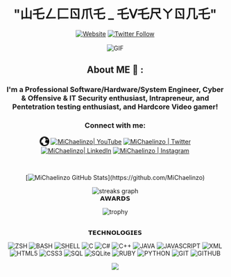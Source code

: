 <div align="center">
  
# "山乇ㄥ匚ㄖ爪乇 _ 乇ᐯ乇尺ㄚㄖ几乇"
[![Website](https://img.shields.io/website?style=for-the-badge&url=https%3A%2F%2Fbeacons.ai%2Fcyberworld)](https://img.shields.io/&up_color=blue&up_message=online&url=https%3A%2F%2Fcyber.lag.tf)
[![Twitter Follow](https://img.shields.io/badge/follow-%40llmichaelinzoll-1DA1F2?logo=twitter&style=for-the-badge)](https://twitter.com/intent/follow?original_referer=https%3A%2F%2Fgithub.com%2Fmichaelinzotech&screen_name=michaelinzotech)

  
<div align="center">
<img hight="800" width="1600" alt="GIF" align="center" src="https://github.com/MiChaelinzo/MiChaelinzo/blob/master/source.gif">
</div>

<div align="center">

## About ME 💬 :

###  I'm a Professional Software/Hardware/System Engineer, Cyber & Offensive & IT Security enthusiast, Intrapreneur, and Pentetration testing enthusiast, and Hardcore Video gamer!
### Connect with me:
[<img align="center" alt="beacons.ai/michaelinzo" width="22px" src="https://raw.githubusercontent.com/iconic/open-iconic/master/svg/globe.svg" />][website] 
[<img align="center" alt="MiChaelinzo| YouTube" width="22px" src="https://cdn.jsdelivr.net/npm/simple-icons@v3/icons/youtube.svg" />][youtube] 
[<img align="center" alt="MiChaelinzo | Twitter" width="22px" src="https://cdn.jsdelivr.net/npm/simple-icons@v3/icons/twitter.svg" />][twitter] 
[<img align="center" alt="MiChaelinzo| LinkedIn" width="22px" src="https://cdn.jsdelivr.net/npm/simple-icons@v3/icons/linkedin.svg" />][linkedin] 
[<img align="center" alt="MiChaelinzo | Instagram" width="22px" src="https://cdn.jsdelivr.net/npm/simple-icons@v3/icons/instagram.svg" />][instagram] 
</div>

<br />

[![MiChaelinzo GitHub Stats](https://github-readme-stats-git-masterrstaa-rickstaa.vercel.app/api?username=MiChaelinzo&&show_icons=true&&them=&hide_title=false&&theme=radical")](https://github.com/MiChaelinzo)
  
<img src="https://streak-stats.demolab.com?user=michaelinzo&theme=white" height="180" alt="streaks graph" />

<br />
𝗔𝗪𝗔𝗥𝗗𝗦

![trophy](https://github-profile-trophy.vercel.app/?username=ryo-ma&row=2&column=3&&theme=radical)

<br />
𝗧𝗘𝗖𝗛𝗡𝗢𝗟𝗢𝗚𝗜𝗘𝗦

![ZSH](https://img.shields.io/badge/-ZSH-black?style=flat-square&logo=ZSH)
![BASH](https://img.shields.io/badge/-BASH-black?style=flat-square&logo=BASH)
![SHELL](https://img.shields.io/badge/-SHELL-black?style=flat-square&logo=SHELL)
![C](https://img.shields.io/badge/-C-black?style=flat-square&logo=C)
![C#](https://img.shields.io/badge/-C#-black?style=flat-square&logo=C#)
![C++](https://img.shields.io/badge/-C++-black?style=flat-square&logo=C++)
![JAVA](https://img.shields.io/badge/-JAVA-black?style=flat-square&logo=JAVA)
![JAVASCRIPT](https://img.shields.io/badge/-JAVASCRIPT-black?style=flat-square&logo=JAVASCRIPT)
![XML](https://img.shields.io/badge/-XML-black?style=flat-square&logo=XML)
![HTML5](https://img.shields.io/badge/-HTML5-black?style=flat-square&logo=HTML5)
![CSS3](https://img.shields.io/badge/-CSS3-black?style=flat-square&logo=CSS3)
![SQL](https://img.shields.io/badge/-SQL-black?style=flat-square&logo=SQL)
![SQLite](https://img.shields.io/badge/-SQLite-black?style=flat-square&logo=SQLite)
![RUBY](https://img.shields.io/badge/-RUBY-black?style=flat-square&logo=RUBY)
![PYTHON](https://img.shields.io/badge/-PYTHON-black?style=flat-square&logo=PYTHON)
![GIT](https://img.shields.io/badge/-GIT-black?style=flat-square&logo=GIT)
![GITHUB](https://img.shields.io/badge/-GITHUB-181717?style=flat-square&logo=GITHUB)

  <img src="https://github-readme-stats-git-masterrstaa-rickstaa.vercel.app/api/top-langs/?username=MiChaelinzo&layout=compact&theme=radical" />



</div>

[website]: https://beacons.ai/michaelinzo
[twitter]: https://twitter.com/llmichaelinzoll
[youtube]: https://www.youtube.com/channel/UCdl0wrFZEO0YkSpQ8QZEQmw?sub_confirmation=1
[instagram]: https://instagram.com/fxmachinima
[linkedin]: https://www.linkedin.com/in/michael-inso-90626619a/
